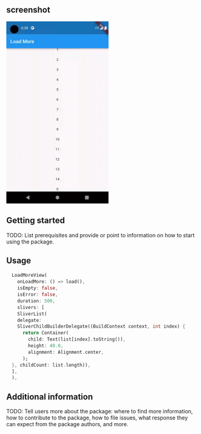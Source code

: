 <!-- 
This README describes the package. If you publish this package to pub.dev,
this README's contents appear on the landing page for your package.

For information about how to write a good package README, see the guide for
[writing package pages](https://dart.dev/guides/libraries/writing-package-pages). 

For general information about developing packages, see the Dart guide for
[creating packages](https://dart.dev/guides/libraries/create-library-packages)
and the Flutter guide for
[developing packages and plugins](https://flutter.dev/developing-packages). 
-->

## screenshot

<img width="270" height="480" src="https://github.com/HiFlutter/load_more/blob/master/iamges/device-2022-01-20-143856.gif"/>

## Getting started

TODO: List prerequisites and provide or point to information on how to
start using the package.

## Usage

```dart
  LoadMoreView(
    onLoadMore: () => load(), 
    isEmpty: false,
    isError: false,
    duration: 500,
    slivers: [
    SliverList(
    delegate:
    SliverChildBuilderDelegate((BuildContext context, int index) {
      return Container(
        child: Text(list[index].toString()),
        height: 40.0,
        alignment: Alignment.center,
      );
  }, childCount: list.length)),
  ],
  ),
```

## Additional information

TODO: Tell users more about the package: where to find more information, how to 
contribute to the package, how to file issues, what response they can expect 
from the package authors, and more.
